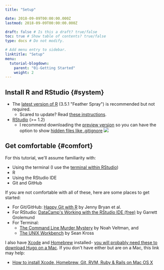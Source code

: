 ```yaml
---
title: "Setup"

date: 2018-09-09T00:00:00.000Z
lastmod: 2018-09-09T00:00:00.000Z

draft: false # Is this a draft? true/false
toc: true # Show table of contents? true/false
type: docs # Do not modify.

# Add menu entry to sidebar.
linktitle: "Setup"
menu:
  tutorial-blogdown:
    parent: "01-Getting Started"
    weight: 2
---
```


## Install R and RStudio {#system}

* The [latest version of R](https://cran.rstudio.com/) (3.5.1 "Feather Spray") is recommended but not required.
  * Scared to update? Read [these instructions](https://whattheyforgot.org/maintaining-r.html#how-to-transfer-your-library-when-updating-r).
* [RStudio](https://www.rstudio.com/products/rstudio/download/preview/) (>= 1.2)
  * I recommend downloading the [preview version](https://www.rstudio.com/products/rstudio/download/preview/) so you can have the option to show [hidden files like .gitignore](https://github.com/rstudio/rstudio/issues/1769)
    ![](https://user-images.githubusercontent.com/470418/39076409-ece2f37c-44af-11e8-8dd9-f2cc46f6ce0d.png)

## Get comfortable {#comfort}

For this tutorial, we'll assume familiarity with:

* Using the terminal (I use the [terminal within RStudio](https://blog.rstudio.com/2017/08/11/rstudio-v1-1-preview-terminal/))
* R
* Using the RStudio IDE
* Git and GitHub

If you are not comfortable with all of these, here are some places to get started:

* For Git/GitHub: [Happy Git with R](http://happygitwithr.com) by Jenny Bryan et al.
* For RStudio: [DataCamp's Working with the RStudio IDE (free)](https://www.datacamp.com/courses/working-with-the-rstudio-ide-part-1) by Garrett Grolemund
* For Terminal: 
  * [The Command Line Murder Mystery](https://github.com/veltman/clmystery) by Noah Veltman, and 
  * [The UNIX Workbench](http://seankross.com/the-unix-workbench/) by Sean Kross

I also have [Xcode](https://developer.apple.com/xcode/) and [Homebrew](https://brew.sh) installed- [you will probably need these to download Hugo on a Mac](https://bookdown.org/yihui/blogdown/installation.html). If you don't have either but are on a Mac, this link may help:

* [How to install Xcode, Homebrew, Git, RVM, Ruby & Rails on Mac OS X ](https://www.moncefbelyamani.com/how-to-install-xcode-homebrew-git-rvm-ruby-on-mac/)
